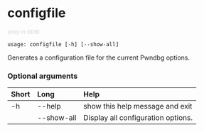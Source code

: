 <!-- THIS PART OF THIS FILE IS AUTOGENERATED. DO NOT MODIFY IT. See scripts/generate-docs.sh -->
# configfile
<small style="color: lightgray;">(only in GDB)</small>

```text
usage: configfile [-h] [--show-all]

```

Generates a configuration file for the current Pwndbg options.
### Optional arguments

|Short|Long|Help|
| :--- | :--- | :--- |
|-h|--help|show this help message and exit|
||--show-all|Display all configuration options.|

<!-- END OF AUTOGENERATED PART. Do not modify this line or the line below, they mark the end of the auto-generated part of the file. If you want to extend the documentation in a way which cannot easily be done by adding to the command help description, write below the following line. -->
<!-- ------------\>8---- ----\>8---- ----\>8------------ -->
